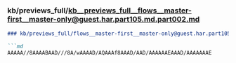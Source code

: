 ### kb/previews_full/kb__previews_full__flows__master-first__master-only@guest.har.part105.md.part002.md

```md
### kb/previews_full/flows__master-first__master-only@guest.har.part105.md (part 002)

```md
AAAAA//8AAAABAAD///8A/wAAAAD/AQAAAf8AAAD/AAD/AAAAAAEAAAD/AAAAAAAE
```

```

```
